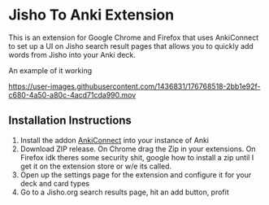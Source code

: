 # Jisho To Anki Extension

This is an extension for Google Chrome and Firefox that uses AnkiConnect to set up a UI on Jisho search result pages that allows you to quickly add words from Jisho into your Anki deck.

An example of it working 

https://user-images.githubusercontent.com/1436831/176768518-2bb1e92f-c680-4a50-a80c-4acd71cda990.mov

## Installation Instructions

1. Install the addon [AnkiConnect](https://ankiweb.net/shared/info/2055492159) into your instance of Anki
2. Download ZIP release. On Chrome drag the Zip in your extensions. On Firefox idk theres some security shit, google how to install a zip until I get it on the extension store or w/e its called.
3. Open up the settings page for the extension and configure it for your deck and card types
4. Go to a Jisho.org search results page, hit an add button, profit

